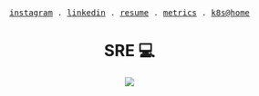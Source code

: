 <p align="center">
  <samp>
    <a href="https://www.instagram.com/lildrunkensmurf/">instagram</a> .
    <a href="https://www.linkedin.com/in/joryirving/">linkedin</a> .
    <a href="./resume/cv.pdf">resume</a> .
    <a href="./metrics.md">metrics</a> .
    <a href="https://github.com/joryirving/home-ops">k8s@home</a>
  </samp>
</p>

<h1 align="center">
  SRE 💻
</h1>

<p align="center">
  <img src="https://github-readme-stats.vercel.app/api?username=joryirving&show_icons=true&hide_title=true&theme=one_dark_pro&count_private=true&hide=stars" />
</p>

